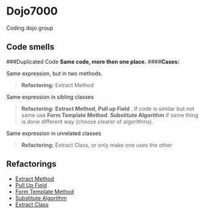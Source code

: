 Dojo7000
========

Coding dojo group

## Code smells
###Duplicated Code
**Same code, more then one place.**
####**Cases:**

Same expression, but in two methods.

> **Refactoring:** Extract Method

Same expression in sibling classes

>**Refactoring:** **Extract Method**, **Pull up Field** . If code is similar but not same use **Form Template Method**. **Substitute Algorithm** if same thing is done different way (choose clearer of algorithms).

Same expression in unrelated classes

>**Refactoring:** Extract Class, or only make one uses the other


## Refactorings
 - [Extract Method](http://refactoring.com/catalog/extractMethod.html)
 - [Pull Up Field](http://refactoring.com/catalog/pullUpField.html)
 - [Form Template Method](http://refactoring.com/catalog/formTemplateMethod.html)
 - [Substitute Algorithm](http://refactoring.com/catalog/substituteAlgorithm.html)
 - [Extract Class](http://refactoring.com/catalog/extractClass.html)
